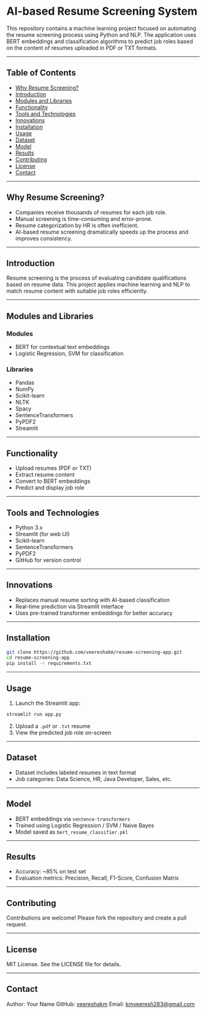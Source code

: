 # AI-based Resume Screening System

This repository contains a machine learning project focused on automating the resume screening process using Python and NLP. The application uses BERT embeddings and classification algorithms to predict job roles based on the content of resumes uploaded in PDF or TXT formats.

---

## Table of Contents

* [Why Resume Screening?](#why-resume-screening)
* [Introduction](#introduction)
* [Modules and Libraries](#modules-and-libraries)
* [Functionality](#functionality)
* [Tools and Technologies](#tools-and-technologies)
* [Innovations](#innovations)
* [Installation](#installation)
* [Usage](#usage)
* [Dataset](#dataset)
* [Model](#model)
* [Results](#results)
* [Contributing](#contributing)
* [License](#license)
* [Contact](#contact)

---

## Why Resume Screening?

* Companies receive thousands of resumes for each job role.
* Manual screening is time-consuming and error-prone.
* Resume categorization by HR is often inefficient.
* AI-based resume screening dramatically speeds up the process and improves consistency.

---

## Introduction

Resume screening is the process of evaluating candidate qualifications based on resume data. This project applies machine learning and NLP to match resume content with suitable job roles efficiently.

---

## Modules and Libraries

### Modules

* BERT for contextual text embeddings
* Logistic Regression, SVM for classification

### Libraries

* Pandas
* NumPy
* Scikit-learn
* NLTK
* Spacy
* SentenceTransformers
* PyPDF2
* Streamlit

---

## Functionality

* Upload resumes (PDF or TXT)
* Extract resume content
* Convert to BERT embeddings
* Predict and display job role

---

## Tools and Technologies

* Python 3.x
* Streamlit (for web UI)
* Scikit-learn
* SentenceTransformers
* PyPDF2
* GitHub for version control

---

## Innovations

* Replaces manual resume sorting with AI-based classification
* Real-time prediction via Streamlit interface
* Uses pre-trained transformer embeddings for better accuracy

---

## Installation

```bash
git clone https://github.com/veereshakm/resume-screening-app.git
cd resume-screening-app
pip install -r requirements.txt
```

---

## Usage

1. Launch the Streamlit app:

```bash
streamlit run app.py
```

2. Upload a `.pdf` or `.txt` resume
3. View the predicted job role on-screen

---

## Dataset

* Dataset includes labeled resumes in text format
* Job categories: Data Science, HR, Java Developer, Sales, etc.

---

## Model

* BERT embeddings via `sentence-transformers`
* Trained using Logistic Regression / SVM / Naive Bayes
* Model saved as `bert_resume_classifier.pkl`

---

## Results

* Accuracy: \~85% on test set
* Evaluation metrics: Precision, Recall, F1-Score, Confusion Matrix

---

## Contributing

Contributions are welcome! Please fork the repository and create a pull request.

---

## License

MIT License. See the LICENSE file for details.

---

## Contact

Author: Your Name
GitHub: [veereshakm](https://github.com/veereshakm)
Email: [kmveeresh283@gmail.com](mailto:kmveeresh283@gmail.com)
